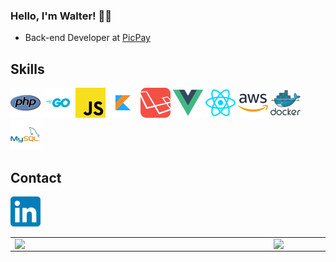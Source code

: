 ### Hello, I'm Walter! 👨‍💻
- Back-end Developer at [PicPay](https://picpay.com.br/site)

## Skills
[![PHP](icons/php.png)](https://www.php.net/)
[![Go](icons/go.png)](https://golang.org/)
[![JS](icons/js.png)](https://developer.mozilla.org/pt-BR/docs/Web/JavaScript)
[![Kotlin](icons/kotlin.png)](https://kotlinlang.org/)
[![Laravel](icons/laravel.png)](https://laravel.com/)
[![Vue](icons/vue.png)](https://vuejs.org/)
[![React](icons/react.png)](https://pt-br.reactjs.org/)
[![AWS](icons/aws.png)](https://aws.amazon.com/)
[![Docker](icons/docker.png)](https://www.docker.com/)
[![MySQL](icons/mysql.png)](https://www.mysql.com/)

## Contact
[![LinkedIn](icons/linkedin.png)](https://www.linkedin.com/in/walter-paes/)

<center>
<table>
    <tr>
        <td>
            <img width="400px" align="left" src="https://github-readme-stats.vercel.app/api/top-langs/?username=WalterPaes&hide=html&layout=compact&theme=buefy" />
        </td>
        <td>
            <img width="470px" align="left" src="https://github-readme-stats.vercel.app/api?username=WalterPaes&theme=buefy"/>
        </td>
    </tr>   
</table>
</center>
